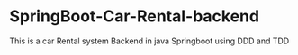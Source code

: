 # SpringBoot-Car-Rental-backend
This is a car Rental system Backend in java Springboot using DDD and TDD
